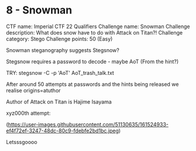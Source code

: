 # 8 - Snowman
CTF name: Imperial CTF 22 Qualifiers
Challenge name: Snowman
Challenge description: What does snow have to do with Attack on Titan?! 
Challenge category: Stego
Challenge points: 50 (Easy)

Snowman steganography suggests Stegsnow?

Stegsnow requires a password to decode - maybe AoT
(From the hint?)

TRY:
stegsnow -C -p 'AoT' AoT_trash_talk.txt

After around 50 attempts at passwords and the hints being released we realise origins=atuthor

Author of Attack on Titan is Hajime Isayama

xyz000th attempt:

(https://user-images.githubusercontent.com/51130635/161524933-ef4f72ef-3247-48dc-80c9-fdebfe2bd1bc.jpeg)

Letsssgoooo
